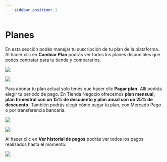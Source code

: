 ```yaml
---
    sidebar_position: 1
---
```


# Planes

En esta sección podés manejar tu suscripción de tu plan de la plataforma.
Al hacer clic en **Cambiar Plan** podrás ver todos los planes disponibles que podés contratar para tu tienda y compararlos. 

![](/Fotos/Configuraciones/planes1.png)

![](/Fotos/Configuraciones/planes2.png)

Para abonar tu plan actual solo tenés que hacer clic **Pagar plan.** Allí podrás elegir tu periodo de pago. En Tienda Negocio ofrecemos **plan mensual, plan trimestral con un 15% de descuento y plan anual con un 25% de descuento.** También podrás elegir cómo pagar tu plan, con Mercado Pago o por transferencia bancaria.

![](/Fotos/Configuraciones/planes3.png)

![](/Fotos/Configuraciones/planes4.png)

Al hacer clic en **Ver historial de pagos** podrás ver todos los pagos realizados hasta el momento.  

![](/Fotos/Configuraciones/planes5.png)